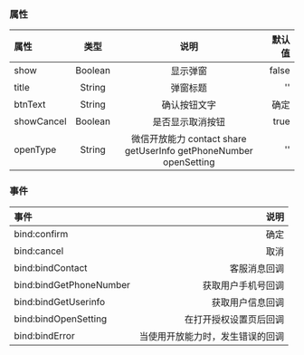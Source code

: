 ### 属性
属性 | 类型 | 说明 | 默认值
:- | :-: | :-: | -: 
show | Boolean | 显示弹窗 | false
title | String | 弹窗标题 | ''
btnText | String | 确认按钮文字 | 确定
showCancel | Boolean | 是否显示取消按钮 | true
openType | String | 微信开放能力 contact share getUserInfo getPhoneNumber openSetting | '' 

### 事件
事件 | 说明
:- | -:
bind:confirm | 确定
bind:cancel | 取消
bind:bindContact | 客服消息回调
bind:bindGetPhoneNumber | 获取用户手机号回调
bind:bindGetUserinfo | 获取用户信息回调
bind:bindOpenSetting | 在打开授权设置页后回调
bind:bindError | 当使用开放能力时，发生错误的回调

